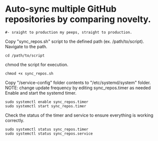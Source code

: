 # Auto-sync multiple GitHub repositories by comparing novelty.
    #- sraight to production my peeps, straight to production.


Copy "sync_repos.sh" script to the defined path (ex. /path/to/script).
Navigate to the path.

```shell
cd /path/to/script
```

chmod the script for execution.

```shell
chmod +x sync_repos.sh
```

Copy "/service-config" folder contents to "/etc/systemd/system" folder.
NOTE: change update frequency by editing sync_repos.timer as needed
Enable and start the systemd timer.

```shell
sudo systemctl enable sync_repos.timer
sudo systemctl start sync_repos.timer
```

Check the status of the timer and service to ensure everything is working correctly.

```shell
sudo systemctl status sync_repos.timer
sudo systemctl status sync_repos.service
```
